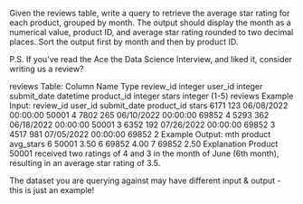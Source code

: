 Given the reviews table, write a query to retrieve the average star rating for each product, grouped by month. The output should display the month as a numerical value, product ID, and average star rating rounded to two decimal places. Sort the output first by month and then by product ID.

P.S. If you've read the Ace the Data Science Interview, and liked it, consider writing us a review?

reviews Table:
Column Name	Type
review_id	integer
user_id	integer
submit_date	datetime
product_id	integer
stars	integer (1-5)
reviews Example Input:
review_id	user_id	submit_date	product_id	stars
6171	123	06/08/2022 00:00:00	50001	4
7802	265	06/10/2022 00:00:00	69852	4
5293	362	06/18/2022 00:00:00	50001	3
6352	192	07/26/2022 00:00:00	69852	3
4517	981	07/05/2022 00:00:00	69852	2
Example Output:
mth	product	avg_stars
6	50001	3.50
6	69852	4.00
7	69852	2.50
Explanation
Product 50001 received two ratings of 4 and 3 in the month of June (6th month), resulting in an average star rating of 3.5.

The dataset you are querying against may have different input & output - this is just an example!